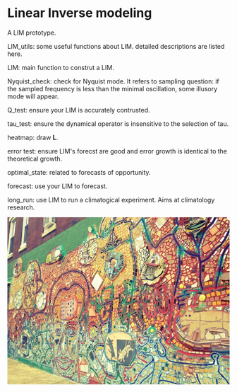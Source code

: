 # Linear Inverse modeling
A LIM prototype.

LIM_utils: some useful functions about LIM. detailed descriptions are listed here.

LIM: main function to construt a LIM.

Nyquist_check: check for Nyquist mode. It refers to sampling question: if the sampled frequency is less than the minimal oscillation, some illusory mode will appear.

Q_test: ensure your LIM is accurately contrusted.

tau_test: ensure the dynamical operator is insensitive to the selection of tau.

heatmap: draw **L**.

error test: ensure LIM's forecst are good and error growth is identical to the theoretical growth.

optimal_state: related to forecasts of opportunity.

forecast: use your LIM to forecast.

long_run: use LIM to run a climatogical experiment. Aims at climatology research. 

![这是图片](philly-magic-garden.9c0b4415.jpg)
